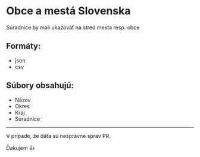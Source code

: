 # Obce a mestá Slovenska

Súradnice by mali ukazovať na stred mesta resp. obce

## Formáty:
 - json
 - csv

## Súbory obsahujú:
 - Názov
 - Okres
 - Kraj
 - Súradnice

---
V prípade, že dáta sú nesprávne sprav PR.

Ďakujem 👍
